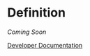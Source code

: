 # Definition

*Coming Soon*

[Developer Documentation](http://blog.definitionapp.com/post/6102551629/define-from-safari)
